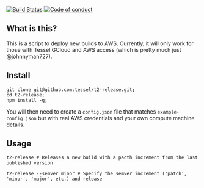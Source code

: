  [![Build Status](https://travis-ci.org/tessel/t2-release.svg?branch=master)](https://travis-ci.org/tessel/t2-release)
 [![Code of conduct](https://camo.githubusercontent.com/ee50e87026b615a0348ce5f77bd088e3ea160b3d/68747470733a2f2f696d672e736869656c64732e696f2f62616467652f2545322539442541342d636f64652532306f66253230636f6e647563742d626c75652e7376673f7374796c653d666c6174)](https://github.com/tessel/project/blob/master/CONDUCT.md)

## What is this?
This is a script to deploy new builds to AWS. Currently, it will only work for those with Tessel GCloud and AWS access (which is pretty much just @johnnyman727).

## Install

```
git clone git@github.com:tessel/t2-release.git;
cd t2-release;
npm install -g;
```
You will then need to create a `config.json` file that matches `example-config.json` but with real AWS credentials and your own compute machine details.

## Usage
```
t2-release # Releases a new build with a pacth increment from the last published version

t2-release --semver minor # Specify the semver increment ('patch', 'minor', 'major', etc.) and release
```
